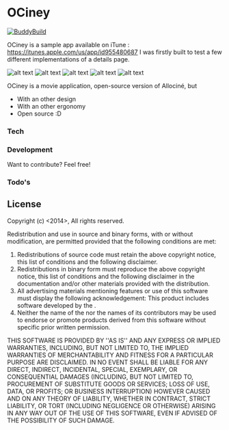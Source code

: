 # OCiney

[![BuddyBuild](https://dashboard.buddybuild.com/api/statusImage?appID=562dba612492560100211458&branch=master&build=latest)](https://dashboard.buddybuild.com/apps/562dba612492560100211458/build/latest)

OCiney is a sample app available on iTune :  https://itunes.apple.com/us/app/id955480687
I was firstly built to test a few different implementations of a details page.

![alt text](https://raw.githubusercontent.com/florent37/OCiney-iOS/master/screens/1.png?raw=true)
![alt text](https://raw.githubusercontent.com/florent37/OCiney-iOS/master/screens/2.png?raw=true)
![alt text](https://raw.githubusercontent.com/florent37/OCiney-iOS/master/screens/3.png?raw=true)
![alt text](https://raw.githubusercontent.com/florent37/OCiney-iOS/master/screens/4.png?raw=true)
![alt text](https://raw.githubusercontent.com/florent37/OCiney-iOS/master/screens/5.png?raw=true)


OCiney is a movie application, open-source version of Allociné, but 

- With an other design
- With an other ergonomy
- Open source :D

### Tech

### Development
Want to contribute? Feel free!

### Todo's

License
----

Copyright (c) <2014>, <Florent Champigny>
All rights reserved.

Redistribution and use in source and binary forms, with or without
modification, are permitted provided that the following conditions are met:
1. Redistributions of source code must retain the above copyright
   notice, this list of conditions and the following disclaimer.
2. Redistributions in binary form must reproduce the above copyright
   notice, this list of conditions and the following disclaimer in the
   documentation and/or other materials provided with the distribution.
3. All advertising materials mentioning features or use of this software
   must display the following acknowledgement:
   This product includes software developed by the <organization>.
4. Neither the name of the <organization> nor the
   names of its contributors may be used to endorse or promote products
   derived from this software without specific prior written permission.

THIS SOFTWARE IS PROVIDED BY <Florent Champigny> ''AS IS'' AND ANY
EXPRESS OR IMPLIED WARRANTIES, INCLUDING, BUT NOT LIMITED TO, THE IMPLIED
WARRANTIES OF MERCHANTABILITY AND FITNESS FOR A PARTICULAR PURPOSE ARE
DISCLAIMED. IN NO EVENT SHALL <COPYRIGHT HOLDER> BE LIABLE FOR ANY
DIRECT, INDIRECT, INCIDENTAL, SPECIAL, EXEMPLARY, OR CONSEQUENTIAL DAMAGES
(INCLUDING, BUT NOT LIMITED TO, PROCUREMENT OF SUBSTITUTE GOODS OR SERVICES;
LOSS OF USE, DATA, OR PROFITS; OR BUSINESS INTERRUPTION) HOWEVER CAUSED AND
ON ANY THEORY OF LIABILITY, WHETHER IN CONTRACT, STRICT LIABILITY, OR TORT
(INCLUDING NEGLIGENCE OR OTHERWISE) ARISING IN ANY WAY OUT OF THE USE OF THIS
SOFTWARE, EVEN IF ADVISED OF THE POSSIBILITY OF SUCH DAMAGE.
